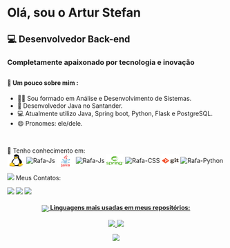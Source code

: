 # Olá, sou o Artur Stefan </h2>
## 💻 Desenvolvedor Back-end 
### Completamente apaixonado por tecnologia e inovação

##

 #### 🙂 Um pouco sobre mim :

- 👩‍💻 Sou formado em Análise e Desenvolvimento de Sistemas.
- 🔭 Desenvolvedor Java no Santander.
- 💻 Atualmente utilizo Java, Spring boot, Python, Flask e PostgreSQL.
- 😄 Pronomes: ele/dele.

##

<div style="display: inline_block"><br>  
🧠 Tenho conhecimento em:<br>
 <img align="center" alt="Rafa-CSS" height="30" width="40" src="https://raw.githubusercontent.com/devicons/devicon/master/icons/linux/linux-original.svg">
 <img align="center" alt="Rafa-Js" height="30" width="40" src="https://cdn.jsdelivr.net/gh/devicons/devicon/icons/python/python-original.svg">
 <img align="center" alt="Rafa-Ts" height="30" width="40" src="https://raw.githubusercontent.com/devicons/devicon/master/icons/java/java-original-wordmark.svg">
 <img align="center" alt="Rafa-Js" height="30" width="40" src="https://cdn.jsdelivr.net/gh/devicons/devicon/icons/flask/flask-original.svg">
 <img align="center" alt="Rafa-Python" height="30" width="40" src="https://raw.githubusercontent.com/devicons/devicon/master/icons/spring/spring-original-wordmark.svg">
 <img align="center" alt="Rafa-CSS" height="30" width="40" src="https://cdn.jsdelivr.net/gh/devicons/devicon/icons/postgresql/postgresql-original.svg">
 <img align="center" alt="Rafa-Python" height="30" width="40" src="https://raw.githubusercontent.com/devicons/devicon/master/icons/git/git-original-wordmark.svg">
 <img align="center" alt="Rafa-Python" height="30" width="40" src="https://cdn.jsdelivr.net/gh/devicons/devicon/icons/docker/docker-original.svg">


</div>
  
 
<div> 
</p>
  
<div align="left">
<img src="https://media0.giphy.com/media/jqNPzdTTxQfOgOqpO4/source.gif" width="20"> Meus Contatos: <br>
  
  
   <a href="https://www.linkedin.com/in/artur-stefan-freitas-890597160/" target="_blank"><img src="https://img.shields.io/badge/-LinkedIn-%230077B5?style=for-the-badge&logo=linkedin&logoColor=white" target="_blank"></a> 
    <a href = "mailto:arthurstephan13@gmail.com"><img src="https://img.shields.io/badge/-Gmail-%23333?style=for-the-badge&logo=gmail&logoColor=white" target="_blank"></a>
  <a href="https://www.instagram.com/arthurstephah13/" target="_blank"><img src="https://img.shields.io/badge/-Instagram-%23E4405F?style=for-the-badge&logo=instagram&logoColor=white" target="_blank"></a>
 
<div align="center">
 </p>
  <a href="https://github.com/ArturStefan">
    
 ####  <img align='center' src="https://media.giphy.com/media/M9gbBd9nbDrOTu1Mqx/giphy.gif" width="35"> Linguagens mais usadas em meus repositórios: <br>

   
<img height="165em" src="https://github-readme-stats.vercel.app/api?username=ArturStefan&show_icons=true&theme=dark&include_all_commits=true&count_private=true"/>
<img height="165em" src="https://github-readme-stats.vercel.app/api/top-langs/?username=ArturStefan&layout=compact&langs_count=7&theme=dark"/>

<p align = "center">
<img  src="https://github-readme-streak-stats.herokuapp.com/?user=ArturStefan&show_icons=true&locale=en&layout=compact&theme=dark&line_height=1" />
</p> 
</div>

